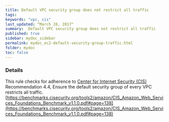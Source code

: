 ```yaml
---
title: Default VPC security group does not restrict all traffic
tags:
keywords: "vpc, cis"
last_updated: “March 28, 2017"
summary:  Default VPC security group does not restrict all traffic
published: true
sidebar: mydoc_sidebar
permalink: mydoc_ec2-default-security-group-traffic.html
folder: mydoc
toc: false
---
```


### Details  
This rule checks for adherence to [Center for Internet Security (CIS)](https://www.cisecurity.org/) Recommendation 4.4, Ensure the default security group of every VPC restricts all traffic. [https://benchmarks.cisecurity.org/tools2/amazon/CIS_Amazon_Web_Services_Foundations_Benchmark_v1.1.0.pdf#page=138](https://benchmarks.cisecurity.org/tools2/amazon/CIS_Amazon_Web_Services_Foundations_Benchmark_v1.1.0.pdf#page=138) 
